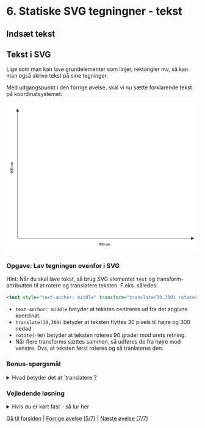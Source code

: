 # 6. Statiske SVG tegningner - tekst

## Indsæt tekst

## Tekst i SVG

Lige som man kan lave grundelementer som linjer, rektangler mv, så kan man også skrive tekst på sine tegninger.

Med udgangspunkt i den forrige øvelse, skal vi nu sætte forklarende tekst på koordinatsystemet:

![Tekst i SVG](./images/coordinatesystem_800x600.png)

### Opgave: Lav tegningen ovenfor i SVG

Hint: Når du skal lave tekst, så brug SVG elementet `text` og transform-attributten til at rotere og translatere teksten. F.eks. således:

```XML
<text style="text-anchor: middle" transform="translate(30,300) rotate(-90)">600 cm</text>
```

- `text-anchor: middle` betyder at teksten centreres ud fra det angivne koordinat.
- `translate(30,300)` betyder at teksten flyttes 30 pixels til højre og 300 nedad
- `rotate(-90)` betyder at teksten roteres 90 grader mod urets retning.
- Når flere transforms sættes sammen, så udføres de fra højre mod venstre. Dvs, at teksten først roteres og så tranlateres den.

### Bonus-spørgsmål

<details>
<summary>
Hvad betyder det at `translatere`?
</summary>
Svar: Translation, (af lat. translatio 'overføring, flytning', af trans- og afledn. af latus 'flyttet, ført'), i fysik en bevægelse, hvor alle punkter af et legeme har samme hastighed. I almindelighed er et fast legemes bevægelse sammensat af translation og rotation.
</details>

### Vejledende løsning

<details>
<summary>
Hvis du er kørt fast - så lur her
</summary>

```xml
<?xml version="1.0" ?>

<svg version="1.1"
     xmlns="http://www.w3.org/2000/svg"
     xmlns:xlink="http://www.w3.org/1999/xlink"
     height="100%" viewBox="0 0 855 690"
     preserveAspectRatio="xMinYMin">

    <defs>
        <marker id="beginArrow" markerWidth="12" markerHeight="12" refX="0" refY="6" orient="auto">
            <path d="M0,6 L12,0 L12,12 L0,6" style="fill: #000000;" />
        </marker>
        <marker id="endArrow" markerWidth="12" markerHeight="12" refX="12" refY="6" orient="auto">
            <path d="M0,0 L12,6 L0,12 L0,0 " style="fill: #000000;" />
        </marker>
    </defs>

    <!-- Ramme -->
    <!-- Pile -->
    <line x1="50" y1="600" x2="50" y2="50" style="stroke:#000000;
        marker-end: url(#endArrow);" />

    <line x1="50" y1="600" x2="800" y2="600" style="stroke:#000000;
        marker-end: url(#endArrow);" />

    <text style="text-anchor: middle" transform="translate(30,300) rotate(-90)">600 cm</text>
    <text style="text-anchor: middle"  transform="translate(420,630)" >800 cm</text>
</svg>
```

</details>

[Gå til forsiden](./README.md) | [Forrige øvelse (5/7)](./static_05.md) | [Næste øvelse (7/7)](./static_07.md)
